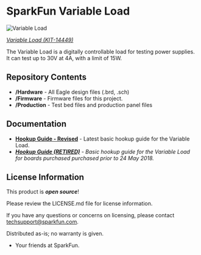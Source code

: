 SparkFun Variable Load
==========================================

![Variable Load](https://cdn.sparkfun.com/assets/parts/1/2/4/7/9/14449-SparkFun_Variable_Load_Kit-01.jpg)

[*Variable Load (KIT-14449)*](https://www.sparkfun.com/products/14449)

The Variable Load is a digitally controllable load for testing power supplies.
It can test up to 30V at 4A, with a limit of 15W.

Repository Contents
-------------------
* **/Hardware** - All Eagle design files (.brd, .sch)
* **/Firmware** - Firmware files for this project.
* **/Production** - Test bed files and production panel files


Documentation
--------------

* **[Hookup Guide - Revised](https://learn.sparkfun.com/tutorials/variable-load-hookup-guide---revised)** - Latest basic hookup guide for the Variable Load.
* ***[Hookup Guide (RETIRED)](https://learn.sparkfun.com/tutorials/variable-load-hookup-guide)** - Basic hookup guide for the Variable Load for boards purchased purchased prior to 24 May 2018.*

License Information
-------------------

This product is _**open source**_! 

Please review the LICENSE.md file for license information. 

If you have any questions or concerns on licensing, please contact techsupport@sparkfun.com.

Distributed as-is; no warranty is given.

- Your friends at SparkFun.
